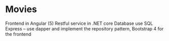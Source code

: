 # Movies
Frontend in Angular (5) Restful service in .NET core Database use SQL Express – use dapper and implement the repository pattern, Bootstrap 4 for the frontend
